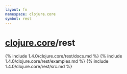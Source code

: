 ```yaml
---
layout: fn
namespace: clojure.core
symbol: rest
---
```


# [clojure.core](../)/rest

{% include 1.4.0/clojure.core/rest/docs.md %}
{% include 1.4.0/clojure.core/rest/examples.md %}
{% include 1.4.0/clojure.core/rest/src.md %}

